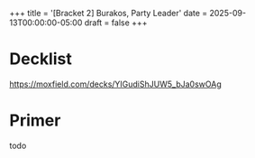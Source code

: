 +++
title = '[Bracket 2] Burakos, Party Leader'
date = 2025-09-13T00:00:00-05:00
draft = false
+++

# Decklist

https://moxfield.com/decks/YIGudiShJUW5_bJa0swOAg

# Primer

todo